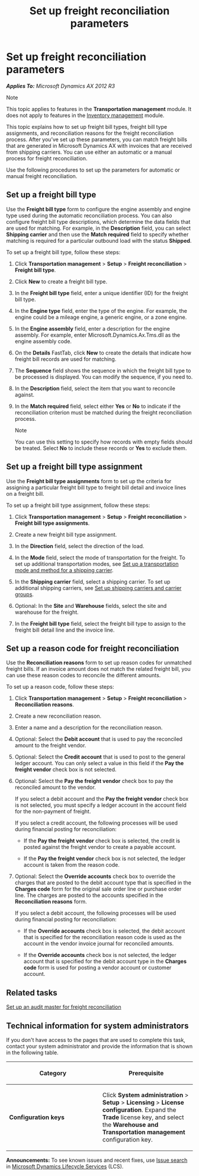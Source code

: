 ﻿---
title: Set up freight reconciliation parameters
TOCTitle: Set up freight reconciliation parameters
ms:assetid: c1345cb5-f568-4810-92d8-b651edfecdde
ms:mtpsurl: https://technet.microsoft.com/en-us/library/Dn553197(v=AX.60)
ms:contentKeyID: 62200151
ms.date: 11/21/2014
mtps_version: v=AX.60
f1_keywords:
- reconciliation
- Forms.TMSFreightBillType
- Forms.TMSFreightBillTypeAssignment
- Forms.TMSFreightMatchReason
- MsDynAx060.Forms.TMSFreightBillType
- MsDynAx060.Forms.TMSFreightBillTypeAssignment
- MsDynAx060.Forms.TMSFreightMatchReason
- freight bill type
- freight bill type assignment
- freight reconciliation
- reconciliation reason
- unmatched freight bills
---

# Set up freight reconciliation parameters 


_**Applies To:** Microsoft Dynamics AX 2012 R3_


> [!NOTE]
> <P>This topic applies to features in the <STRONG>Transportation management</STRONG> module. It does not apply to features in the <A href="inventory-management.md">Inventory management</A> module.</P>



This topic explains how to set up freight bill types, freight bill type assignments, and reconciliation reasons for the freight reconciliation process. After you’ve set up these parameters, you can match freight bills that are generated in Microsoft Dynamics AX with invoices that are received from shipping carriers. You can use either an automatic or a manual process for freight reconciliation.

Use the following procedures to set up the parameters for automatic or manual freight reconciliation.

## Set up a freight bill type

Use the **Freight bill type** form to configure the engine assembly and engine type used during the automatic reconciliation process. You can also configure freight bill type descriptions, which determine the data fields that are used for matching. For example, in the **Description** field, you can select **Shipping carrier** and then use the **Match required** field to specify whether matching is required for a particular outbound load with the status **Shipped**.

To set up a freight bill type, follow these steps:

1.  Click **Transportation management** \> **Setup** \> **Freight reconciliation** \> **Freight bill type**.

2.  Click **New** to create a freight bill type.

3.  In the **Freight bill type** field, enter a unique identifier (ID) for the freight bill type.

4.  In the **Engine type** field, enter the type of the engine. For example, the engine could be a mileage engine, a generic engine, or a zone engine.

5.  In the **Engine assembly** field, enter a description for the engine assembly. For example, enter Microsoft.Dynamics.Ax.Tms.dll as the engine assembly code.

6.  On the **Details** FastTab, click **New** to create the details that indicate how freight bill records are used for matching.

7.  The **Sequence** field shows the sequence in which the freight bill type to be processed is displayed. You can modify the sequence, if you need to.

8.  In the **Description** field, select the item that you want to reconcile against.

9.  In the **Match required** field, select either **Yes** or **No** to indicate if the reconciliation criterion must be matched during the freight reconciliation process.
    

    > [!NOTE]
    > <P>You can use this setting to specify how records with empty fields should be treated. Select <STRONG>No</STRONG> to include&nbsp;these records or <STRONG>Yes</STRONG> to exclude them.</P>



## Set up a freight bill type assignment

Use the **Freight bill type assignments** form to set up the criteria for assigning a particular freight bill type to freight bill detail and invoice lines on a freight bill.

To set up a freight bill type assignment, follow these steps:

1.  Click **Transportation management** \> **Setup** \> **Freight reconciliation** \> **Freight bill type assignments**.

2.  Create a new freight bill type assignment.

3.  In the **Direction** field, select the direction of the load.

4.  In the **Mode** field, select the mode of transportation for the freight. To set up additional transportation modes, see [Set up a transportation mode and method for a shipping carrier](set-up-a-transportation-mode-and-method-for-a-shipping-carrier.md).

5.  In the **Shipping carrier** field, select a shipping carrier. To set up additional shipping carriers, see [Set up shipping carriers and carrier groups](set-up-shipping-carriers-and-carrier-groups.md).

6.  Optional: In the **Site** and **Warehouse** fields, select the site and warehouse for the freight.

7.  In the **Freight bill type** field, select the freight bill type to assign to the freight bill detail line and the invoice line.

## Set up a reason code for freight reconciliation

Use the **Reconciliation reasons** form to set up reason codes for unmatched freight bills. If an invoice amount does not match the related freight bill, you can use these reason codes to reconcile the different amounts.

To set up a reason code, follow these steps:

1.  Click **Transportation management** \> **Setup** \> **Freight reconciliation** \> **Reconciliation reasons**.

2.  Create a new reconciliation reason.

3.  Enter a name and a description for the reconciliation reason.

4.  Optional: Select the **Debit account** that is used to pay the reconciled amount to the freight vendor.

5.  Optional: Select the **Credit account** that is used to post to the general ledger account. You can only select a value in this field if the **Pay the freight vendor** check box is not selected.

6.  Optional: Select the **Pay the freight vendor** check box to pay the reconciled amount to the vendor.
    
    If you select a debit account and the **Pay the freight vendor** check box is not selected, you must specify a ledger account in the account field for the non-payment of freight.
    
    If you select a credit account, the following processes will be used during financial posting for reconciliation:
    
      - If the **Pay the freight vendor** check box is selected, the credit is posted against the freight vendor to create a payable account.
    
      - If the **Pay the freight vendor** check box is not selected, the ledger account is taken from the reason code.

7.  Optional: Select the **Override accounts** check box to override the charges that are posted to the debit account type that is specified in the **Charges code** form for the original sale order line or purchase order line. The charges are posted to the accounts specified in the **Reconciliation reasons** form.
    
    If you select a debit account, the following processes will be used during financial posting for reconciliation:
    
      - If the **Override accounts** check box is selected, the debit account that is specified for the reconciliation reason code is used as the account in the vendor invoice journal for reconciled amounts.
    
      - If the **Override accounts** check box is not selected, the ledger account that is specified for the debit account type in the **Charges code** form is used for posting a vendor account or customer account.

## Related tasks

[Set up an audit master for freight reconciliation](set-up-an-audit-master-for-freight-reconciliation.md)

## Technical information for system administrators

If you don't have access to the pages that are used to complete this task, contact your system administrator and provide the information that is shown in the following table.

<table>
<colgroup>
<col style="width: 50%" />
<col style="width: 50%" />
</colgroup>
<thead>
<tr class="header">
<th><p>Category</p></th>
<th><p>Prerequisite</p></th>
</tr>
</thead>
<tbody>
<tr class="odd">
<td><p><strong>Configuration keys</strong></p></td>
<td><p>Click <strong>System administration</strong> &gt; <strong>Setup</strong> &gt; <strong>Licensing</strong> &gt; <strong>License configuration</strong>. Expand the <strong>Trade</strong> license key, and select the <strong>Warehouse and Transportation management</strong> configuration key.</p></td>
</tr>
</tbody>
</table>

  
**Announcements:** To see known issues and recent fixes, use [Issue search](http://go.microsoft.com/fwlink/?linkid=389258) in [Microsoft Dynamics Lifecycle Services](http://go.microsoft.com/fwlink/?linkid=306505) (LCS).

